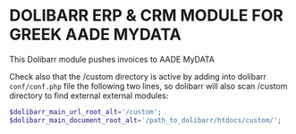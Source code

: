 # DOLIBARR ERP & CRM MODULE FOR GREEK AADE MYDATA 

This Dolibarr module pushes invoices to AADE MyDATA

Check also that the /custom directory is active by adding into dolibarr `conf/conf.php` file the following
two lines, so dolibarr will also scan /custom directory to find external external modules:

```php
$dolibarr_main_url_root_alt='/custom';
$dolibarr_main_document_root_alt='/path_to_dolibarr/htdocs/custom/';
```
